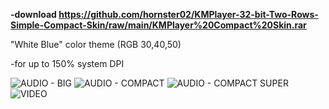 **-download https://github.com/hornster02/KMPlayer-32-bit-Two-Rows-Simple-Compact-Skin/raw/main/KMPlayer%20Compact%20Skin.rar**

"White Blue" color theme (RGB 30,40,50)

-for up to 150% system DPI

![AUDIO - BIG](https://user-images.githubusercontent.com/127822397/224918847-f60a3dac-ed4f-4715-912c-fa519ba50cb7.jpg)
![AUDIO - COMPACT](https://user-images.githubusercontent.com/127822397/224918851-57f5a718-5abf-43d2-80f2-7d0c43f4bf6e.jpg)
![AUDIO - COMPACT SUPER](https://user-images.githubusercontent.com/127822397/224918854-a33c7863-420a-4eb7-85a4-4effad42898b.jpg)
![VIDEO](https://user-images.githubusercontent.com/127822397/224918856-e25fe3c1-e517-4a82-b064-7193d9d706a8.jpg)
